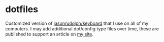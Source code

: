 # dotfiles

Customized version of [jasonrudolph/keyboard](https://github.com/jasonrudolph/keyboard) that I use on all of my computers. I may add additional dot/config type files over time, these are published to support an article on [my site](https://josephmclaughl.in/).
